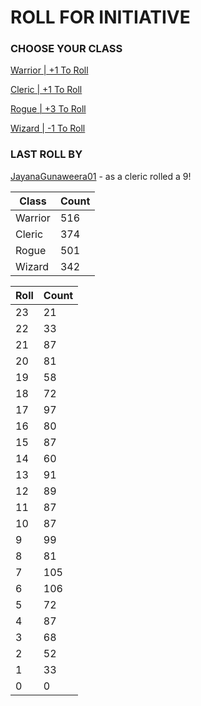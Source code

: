# ROLL FOR INITIATIVE
### CHOOSE YOUR CLASS

[Warrior | +1 To Roll](https://github.com/benjaminsampica/benjaminsampica/issues/new?title=roll%7Cwarrior&body=Just+click+%27Submit+new+issue%27.)

[Cleric | +1 To Roll](https://github.com/benjaminsampica/benjaminsampica/issues/new?title=roll%7Ccleric&body=Just+click+%27Submit+new+issue%27.)

[Rogue | +3 To Roll](https://github.com/benjaminsampica/benjaminsampica/issues/new?title=roll%7Crogue&body=Just+click+%27Submit+new+issue%27.)

[Wizard | -1 To Roll](https://github.com/benjaminsampica/benjaminsampica/issues/new?title=roll%7Cwizard&body=Just+click+%27Submit+new+issue%27.)
### LAST ROLL BY
[JayanaGunaweera01](https://www.github.com/JayanaGunaweera01) - as a cleric rolled a 9!

|Class|Count|
|-|-|
|Warrior|516|
|Cleric|374|
|Rogue|501|
|Wizard|342|

|Roll|Count|
|-|-|
|23|21
|22|33
|21|87
|20|81
|19|58
|18|72
|17|97
|16|80
|15|87
|14|60
|13|91
|12|89
|11|87
|10|87
|9|99
|8|81
|7|105
|6|106
|5|72
|4|87
|3|68
|2|52
|1|33
|0|0
